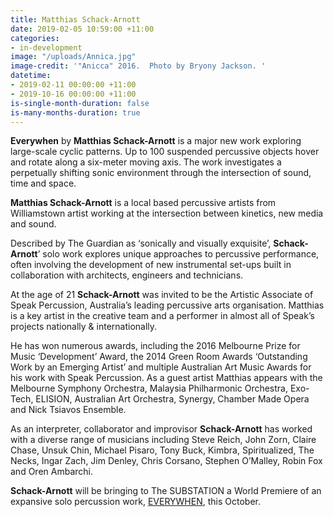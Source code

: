 ```yaml
---
title: Matthias Schack-Arnott
date: 2019-02-05 10:59:00 +11:00
categories:
- in-development
image: "/uploads/Annica.jpg"
image-credit: '"Anicca" 2016.  Photo by Bryony Jackson. '
datetime:
- 2019-02-11 00:00:00 +11:00
- 2019-10-16 00:00:00 +11:00
is-single-month-duration: false
is-many-months-duration: true
---
```


**Everywhen** by **Matthias Schack-Arnott** is a major new work exploring large-scale cyclic patterns. Up to 100 suspended percussive objects hover and rotate along a six-meter moving axis. The work investigates a perpetually shifting sonic environment through the intersection of sound, time and space. 

**Matthias Schack-Arnott** is a local based percussive artists from Williamstown artist working at the intersection between kinetics, new media and sound. 
 
Described by The Guardian as ‘sonically and visually exquisite’, **Schack-Arnott**’ solo work explores unique approaches to percussive performance, often involving the development of new instrumental set-ups built in collaboration with architects, engineers and technicians. 
 
At the age of 21 **Schack-Arnott** was invited to be the Artistic Associate of Speak Percussion, Australia’s leading percussive arts organisation. Matthias is a key artist in the creative team and a performer in almost all of Speak’s projects nationally & internationally.
 
He has won numerous awards, including the 2016 Melbourne Prize for Music ‘Development’ Award, the 2014 Green Room Awards ‘Outstanding Work by an Emerging Artist’ and multiple Australian Art Music Awards for his work with Speak Percussion. As a guest artist Matthias appears with the Melbourne Symphony Orchestra, Malaysia Philharmonic Orchestra, Exo-Tech, ELISION, Australian Art Orchestra, Synergy, Chamber Made Opera and Nick Tsiavos Ensemble.
 
As an interpreter, collaborator and improvisor **Schack-Arnott** has worked with a diverse range of musicians including Steve Reich, John Zorn, Claire Chase, Unsuk Chin, Michael Pisaro, Tony Buck, Kimbra, Spiritualized, The Necks, Ingar Zach, Jim Denley, Chris Corsano, Stephen O’Malley, Robin Fox and Oren Ambarchi. 
 
**Schack-Arnott** will be bringing to The SUBSTATION a World Premiere of an expansive solo percussion work, [EVERYWHEN](https://thesubstation.org.au/whats-on/everywhen/), this October. 
 